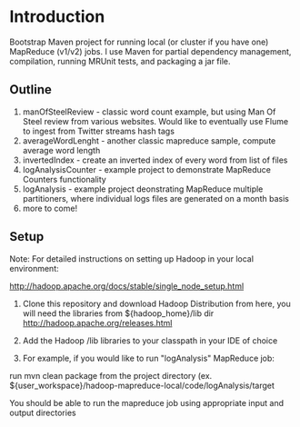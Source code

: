 <h1>Introduction</h1>
Bootstrap Maven project for running local (or cluster if you have one) MapReduce (v1/v2) jobs. I use Maven for partial dependency management, compilation, running MRUnit tests, and packaging a jar file.

<h2>Outline</h2>

1. manOfSteelReview - classic word count example, but using Man Of Steel review from various websites. Would like to eventually use Flume to ingest from Twitter streams hash tags
2. averageWordLenght - another classic mapreduce sample, compute average word length 
3. invertedIndex - create an inverted index of every word from list of files
4. logAnalysisCounter - example project to demonstrate MapReduce Counters functionality
5. logAnalysis - example project deonstrating MapReduce multiple partitioners, where individual logs files are generated on a month basis
6. more to come!

<h2>Setup</h2>

Note: For detailed instructions on setting up Hadoop in your local environment: 

http://hadoop.apache.org/docs/stable/single_node_setup.html

1. Clone this repository and download Hadoop Distribution from here, you will need the libraries from ${hadoop_home}/lib dir
http://hadoop.apache.org/releases.html

2. Add the Hadoop /lib libraries to your classpath in your IDE of choice

3. For example, if you would like to run "logAnalysis" MapReduce job: 

run mvn clean package from the project directory (ex. ${user_workspace}/hadoop-mapreduce-local/code/logAnalysis/target

You should be able to run the mapreduce job using appropriate input and output directories
